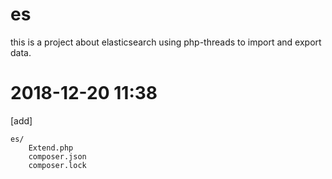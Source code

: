 # es
this is a project about elasticsearch using php-threads to import and export data.

# 2018-12-20 11:38 
[add]
```
es/
    Extend.php
    composer.json
    composer.lock
```
